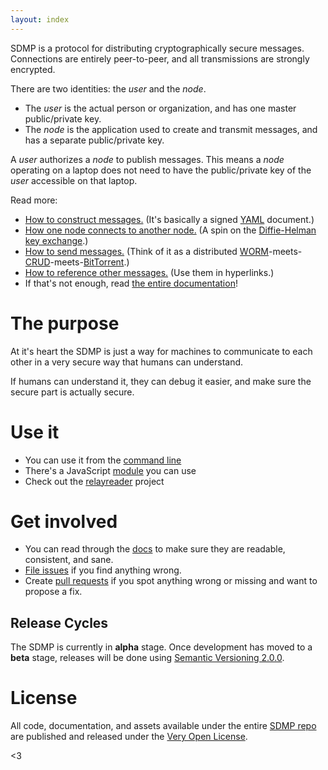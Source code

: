 ```yaml
---
layout: index
---
```



SDMP is a protocol for distributing cryptographically secure messages. Connections are entirely
peer-to-peer, and all transmissions are strongly encrypted.

There are two identities: the *user* and the *node*.

* The *user* is the actual person or organization, and has one master public/private key.
* The *node* is the application used to create and transmit messages, and has a separate public/private key.

A *user* authorizes a *node* to publish messages. This means a *node* operating on a laptop does
not need to have the public/private key of the *user* accessible on that laptop.

Read more:

* [How to construct messages.](./docs/message) (It's basically a signed [YAML](yaml) document.)
* [How one node connects to another node.](./docs/connect) (A spin on the [Diffie-Helman key exchange](diffiehelman).)
* [How to send messages.](./docs/sync) (Think of it as a distributed [WORM](worm)-meets-[CRUD](crud)-meets-[BitTorrent](bittorrent).)
* [How to reference other messages.](./docs/uri-scheme) (Use them in hyperlinks.)
* If that's not enough, read [the entire documentation](./docs)!

# The purpose

At it's heart the SDMP is just a way for machines to communicate to each other in
a very secure way that humans can understand.

If humans can understand it, they can debug it easier, and make sure the secure
part is actually secure.

# Use it

* You can use it from the [command line](sdmpcli)
* There's a JavaScript [module](sdmpnpm) you can use
* Check out the [relayreader](relayreader) project

# Get involved

* You can read through the [docs](./docs) to make sure they are readable, consistent, and sane.
* [File issues](sdmpissues) if you find anything wrong.
* Create [pull requests](sdmppullrequest) if you spot anything wrong or missing and want to propose a fix.

## Release Cycles

The SDMP is currently in **alpha** stage. Once development has moved to a **beta** stage, releases
will be done using [Semantic Versioning 2.0.0](http://semver.org/).

# License

All code, documentation, and assets available under the entire [SDMP repo](sdmprepo)
are published and released under the [Very Open License](vol).

<3

[sdmpcli]: https://github.com/sdmp/sdmp-cli
[sdmpnpm]: https://github.com/sdmp/sdmp-npm

[relayreader]: http://relayreader.com
[sdmpissues]: https://github.com/sdmp/sdmp.github.io/issues
[sdmppullrequest]: https://github.com/sdmp/sdmp.github.io/pulls
[sdmprepo]: https://github.com/sdmp
[vol]: http://veryopenlicense.com/
[yaml]: https://en.wikipedia.org/wiki/YAML
[pgp]: https://en.wikipedia.org/wiki/Pretty_Good_Privacy
[diffiehelman]: https://en.wikipedia.org/wiki/Diffie%E2%80%93Hellman_key_exchange
[worm]: https://en.wikipedia.org/wiki/Write_once_read_many
[crud]: https://en.wikipedia.org/wiki/Create,_read,_update_and_delete
[bittorrent]: https://en.wikipedia.org/wiki/BitTorrent
